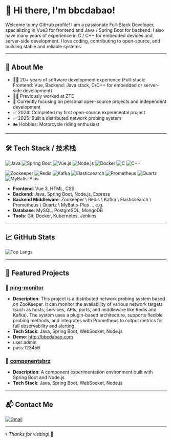 # 👋 Hi there, I'm bbcdabao!

Welcome to my GitHub profile!
I am a passionate Full-Stack Developer, specializing in Vue3 for frontend and Java / Spring Boot for backend. I also have many years of experience in C / C++ for embedded devices and server-side development. I love coding, contributing to open-source, and building stable and reliable systems.

---

## 🚀 About Me

- 👨‍💻 20+ years of software development experience (Full-stack: Frontend: Vue, Backend: Java stack, C/C++ for embedded or server-side development)
- 🧑‍💻 Previously worked at ZTE
- 🌱 Currently focusing on personal open-source projects and independent development
- ✅ 2024: Completed my first open-source experimental project
- ✅ 2025: Built a distributed network probing system
- 🏍️ Hobbies: Motorcycle riding enthusiast

---

## 🛠 Tech Stack / 技术栈

![Java](https://img.shields.io/badge/Java-ED8B00?style=flat&logo=java&logoColor=white)
![Spring Boot](https://img.shields.io/badge/Spring_Boot-6DB33F?style=flat&logo=spring-boot&logoColor=white)
![Vue.js](https://img.shields.io/badge/Vue.js-35495E?style=flat&logo=vue.js&logoColor=4FC08D)
![Node.js](https://img.shields.io/badge/Node.js-339933?style=flat&logo=node.js&logoColor=white)
![Docker](https://img.shields.io/badge/Docker-2496ED?style=flat&logo=docker&logoColor=white)
![C](https://img.shields.io/badge/C-00599C?style=flat&logo=c&logoColor=white)
![C++](https://img.shields.io/badge/C++-00599C?style=flat&logo=cplusplus&logoColor=white)


![Zookeeper](https://img.shields.io/badge/Zookeeper-000000?logo=apache-zookeeper&logoColor=white&style=for-the-badge)
![Redis](https://img.shields.io/badge/Redis-DC382D?logo=redis&logoColor=white&style=for-the-badge)
![Kafka](https://img.shields.io/badge/Apache_Kafka-231F20?logo=apache-kafka&logoColor=white&style=for-the-badge)
![Elasticsearch](https://img.shields.io/badge/Elasticsearch-005571?logo=elasticsearch&logoColor=white&style=for-the-badge)
![Prometheus](https://img.shields.io/badge/Prometheus-009639?logo=prometheus&logoColor=white&style=for-the-badge)
![Quartz](https://img.shields.io/badge/Quartz-000000?logo=quartz&logoColor=white&style=for-the-badge)
![MyBatis-Plus](https://img.shields.io/badge/MyBatis--Plus-000000?logo=mybatis&logoColor=white&style=for-the-badge)


- **Frontend**: Vue 3, HTML, CSS
- **Backend**: Java, Spring Boot, Node.js, Express
- **Backend Middleware**: Zookeeper \ Redis \ Kafka \  Elasticsearch \ Prometheus \ Quartz \ MyBatis-Plus   ...  e.g.
- **Database**: MySQL, PostgreSQL, MongoDB  
- **Tools**: Git, Docker, Kubernetes, Jenkins  

---

## 📈 GitHub Stats

![Top Langs](https://github-readme-stats.vercel.app/api/top-langs/?username=bbcdabao&layout=compact&theme=radical)

---

## 🌟 Featured Projects

### 🔧 [ping-monitor](https://github.com/bbcdabao/ping-monitor)
- **Description**: This project is a distributed network probing system based on ZooKeeper. It can monitor the availability of various network targets (such as hosts, services, APIs, ports, and middleware like Redis and Kafka). The system uses a plugin-based architecture, supports flexible probing methods, and integrates with Prometheus to output metrics for full observability and alerting.
- **Tech Stack**: Java, Spring Boot, WebSocket, Node.js
- **Demo**: http://bbcdabao.com
- user:admin
- pass:123456

### 🔧 [componentsbrz](https://github.com/bbcdabao/componentsbrz)
- **Description**: A component experimentation environment built with Spring Boot and Node.js
- **Tech Stack**: Java, Spring Boot, WebSocket, Node.js
  
---

## 📬 Contact Me

[![Gmail](https://img.shields.io/badge/Email-baobao.minghui@gmail.com-red?logo=gmail&style=flat-square)](mailto:baobao.minghui@gmail.com)

---

🌀 *Thanks for visiting!* 🚀
